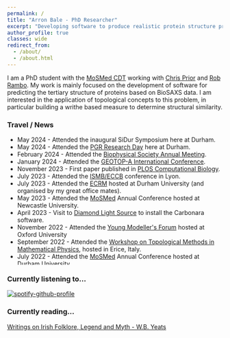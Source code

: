 ```yaml
---
permalink: /
title: "Arron Bale - PhD Researcher"
excerpt: "Developing software to produce realistic protein structure predictions from BioSAXs data."
author_profile: true
classes: wide
redirect_from: 
  - /about/
  - /about.html
---
```


I am a PhD student with the [MoSMed CDT](https://research.ncl.ac.uk/mosmed/) working with [Chris Prior](https://www.maths.dur.ac.uk/users/christopher.prior/) and [Rob Rambo](https://www.diamond.ac.uk/Instruments/Soft-Condensed-Matter/small-angle/B21/Staff/Robert-Rambo.html). My work is mainly focused on the development of software for predicting the tertiary structure of proteins based on BioSAXS data. I am interested in the application of topological concepts to this problem, in particular building a writhe based measure to determine structural similarity.

### Travel / News
<ul style="height: 300px; overflow: auto;">
<li> May 2024 - Attended the inaugural SiDur Symposium here at Durham.</li>
<li> May 2024 - Attended the <a href="https://maths.dur.ac.uk/pgrd/">PGR Research Day</a> here at Durham.</li>
<li> February 2024 - Attended the <a href="https://www.biophysics.org/2024meeting#/">Biophysical Society Annual Meeting</a>.</li>
<li> January 2024 - Attended the <a href="https://seminargeotop-a.com/merida24">GEOTOP-A International Conference</a>.</li>
<li> November 2023 - First paper published in <a href="https://journals.plos.org/ploscompbiol/article?id=10.1371/journal.pcbi.1011248">PLOS Computational Biology</a>.</li>
<li> July 2023 - Attended the <a href="https://www.iscb.org/ismbeccb2023">ISMB/ECCB</a> conference in Lyon.</li>
<li> July 2023 - Attended the <a href="https://www.ecrm2023.com/">ECRM</a> hosted at Durham University (and organised by my great office mates).</li>
<li> May 2023 - Attended the <a href="https://research.ncl.ac.uk/mosmed/mosmed/">MoSMed</a> Annual Conference hosted at Newcastle University.</li>
<li> April 2023 - Visit to <a href="https://www.diamond.ac.uk/Instruments/Soft-Condensed-Matter/small-angle/B21.html">Diamond Light Source</a> to install the Carbonara software.</li>
<li> November 2022 - Attended the <a href="https://www.mgms.org/WordPress/conferences/ymf-2022/">Young Modeller's Forum</a> hosted at Oxford University</li>
<li> September 2022 - Attended the <a href="https://staff.matapp.unimib.it/ricca/EMFCSC2022Erice/index.html">Workshop on Topological Methods in Mathematical Physics</a>, hosted in Erice, Italy.</li>
<li> July 2022 - Attended the <a href="https://research.ncl.ac.uk/mosmed/mosmed/">MoSMed</a> Annual Conference hosted at Durham University.</li>
<li> December 2021 - First in person visit to <a href="https://www.diamond.ac.uk/Instruments/Soft-Condensed-Matter/small-angle/B21.html">Diamond Light Source.</a></li>
<li> September 2021 - Won the Biological Price for my poster presentation at the <a href="https://www.diamond.ac.uk/Home/Events/2021/S4SAS-Conference-2021.html">S4SAS</a> conference, hosted virtually at Diamond Light Source</li>
<li> Majority of 2020/21 - Travelled between my bedroom office and the kitchen for obvious reasons..</li>
</ul>

### Currently listening to...

[![spotify-github-profile](https://spotify-github-profile.kittinanx.com/api/view?uid=1147628014&cover_image=true&theme=compact&show_offline=false&background_color=121212&interchange=true)](https://spotify-github-profile.kittinanx.com/api/view?uid=1147628014&redirect=true)

### Currently reading...

<a href="(https://www.penguin.co.uk/books/16658/writings-on-irish-folklore-legend-and-myth-by-wb-yeats-edited-with-an-introduction-and-notes-by-robert-welch/9780140180015)"> Writings on Irish Folklore, Legend and Myth - W.B. Yeats</a>
